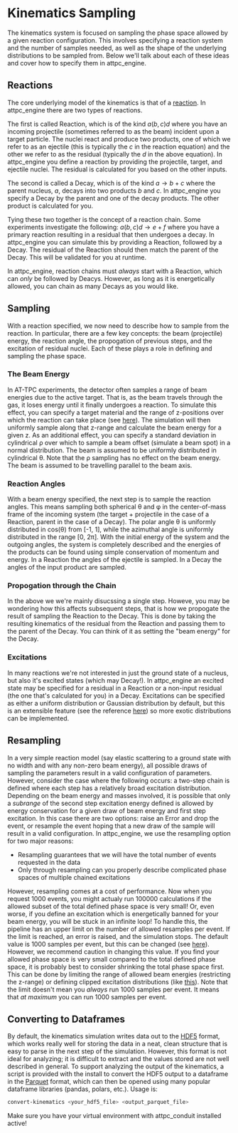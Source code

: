 # Kinematics Sampling

The kinematics system is focused on sampling the phase space allowed by a given reaction configuration. This involves specifying a reaction system and the number of samples needed, as well as the shape of the underlying distributions to be sampled from. Below we'll talk about each of these ideas and cover how to specify them in attpc_engine.

## Reactions

The core underlying model of the kinematics is that of a [reaction](../../api/kinematics/reaction.md). In attpc_engine there are two types of reactions.

The first is called Reaction, which is of the kind $a(b, c)d$ where you have an incoming projectile (sometimes referred to as the beam) incident upon a target particle. The nuclei react and produce two products, one of which we refer to as an ejectile (this is typically the $c$ in the reaction equation) and the other we refer to as the residual (typically the $d$ in the above equation). In attpc_engine you define a reaction by providing the projectile, target, and ejectile nuclei. The residual is calculated for you based on the other inputs.

The second is called a Decay, which is of the kind $a \rightarrow b+c$ where the parent nucleus, $a$, decays into two products $b$ and $c$. In attpc_engine you specify a Decay by the parent and one of the decay products. The other product is calculated for you.

Tying these two together is the concept of a reaction chain. Some experiments investigate the following: $a(b,c)d\rightarrow e+f$ where you have a primary reaction resulting in a residual that then undergoes a decay. In attpc_engine you can simulate this by providing a Reaction, followed by a Decay. The residual of the Reaction should then match the parent of the Decay. This will be validated for you at runtime.

In attpc_engine, reaction chains must *always* start with a Reaction, which can *only* be followed by Deacys. However, as long as it is energetically allowed, you can chain as many Decays as you would like.

## Sampling

With a reaction specified, we now need to describe how to sample from the reaction. In particular, there are a few key concepts: the beam (projectile) energy, the reaction angle, the propogation of previous steps, and the excitation of residual nuclei. Each of these plays a role in defining and sampling the phase space.

### The Beam Energy

In AT-TPC experiments, the detector often samples a range of beam energies due to the active target. That is, as the beam travels through the gas, it loses energy until it finally undergoes a reaction. To simulate this effect, you can specify a target material and the range of z-positions over which the reaction can take place (see [here](../../api/kinematics/pipeline.md)). The simulation will then uniformly sample along that z-range and calculate the beam energy for a given z. As an additional effect, you can specify a standard deviation in cylindrical &rho; over which to sample a beam offset (simulate a beam spot) in a normal distribution. The beam is assumed to be uniformly distributed in cylindrical &theta;. Note that the &rho; sampling has no effect on the beam energy. The beam is assumed to be travelling parallel to the beam axis.

### Reaction Angles

With a beam energy specified, the next step is to sample the reaction angles. This means sampling both spherical &theta; and &phi; in the center-of-mass frame of the incoming system (the target + projectile in the case of a Reaction, parent in the case of a Decay). The polar angle &theta; is uniformly distributed in cos(&theta;) from [-1, 1], while the azimuthal angle is uniformly distributed in the range [0, 2&pi;]. With the initial energy of the system and the outgoing angles, the system is completely described and the energies of the products can be found using simple conservation of momentum and energy. In a Reaction the angles of the ejectile is sampled. In a Decay the angles of the input product are sampled.

### Propogation through the Chain

In the above we we're mainly disucssing a single step. Howeve, you may be wondering how this affects subsequent steps, that is how we propogate the result of sampling the Reaction to the Decay. This is done by taking the resulting kinematics of the residual from the Reaction and passing them to the parent of the Decay. You can think of it as setting the "beam energy" for the Decay.

### Excitations

In many reactions we're not interested in just the ground state of a nucleus, but also it's excited states (which may Decay!). In attpc_engine an excited state may be specified for a residual in a Reaction or a non-input residual (the one that's calculated for you) in a Decay. Excitations can be specified as either a uniform distribution or Gaussian distribution by default, but this is an extensible feature (see the reference [here](../../api/kinematics/excitation.md)) so more exotic distributions can be implemented.

## Resampling

In a very simple reaction model (say elastic scattering to a ground state with no width and with any non-zero beam energy), all possible draws of sampling the parameters result in a valid configuration of parameters. However, consider the case where the following occurs: a two-step chain is defined where each step has a relatively broad excitation distribution. Depending on the beam energy and masses involved, it is possible that only a *subrange* of the second step excitation energy defined is allowed by energy conservation for a given draw of beam energy and first step excitation. In this case there are two options: raise an Error and drop the event, or resample the event hoping that a new draw of the sample will result in a valid configuration. In attpc_engine, we use the resampling option for two major reasons:

- Resampling guarantees that we will have the total number of events requested in the data
- Only through resampling can you properly describe complicated phase spaces of multiple chained excitations

However, resampling comes at a cost of performance. Now when you request 1000 events, you might actualy run 100000 calculations if the allowed subset of the total defined phase space is very small! Or, even worse, if you define an excitation which is energetically banned for your beam energy, you will be stuck in an infinite loop! To handle this, the pipeline has an upper limit on the number of allowed resamples per event. If the limit is reached, an error is raised, and the simulation stops. The default value is 1000 samples per event, but this can be changed (see [here](../../api/kinematics/pipeline.md)). However, we recommend caution in changing this value. If you find your allowed phase space is very small compared to the total defined phase space, it is probably best to consider shrinking the total phase space first. This can be done by limiting the range of allowed beam energies (restricting the z-range) or defining clipped excitation distributions (like [this](https://en.wikipedia.org/wiki/Truncated_normal_distribution)). Note that the limit doesn't mean you *always* run 1000 samples per event. It means that *at maximum* you can run 1000 samples per event.

## Converting to Dataframes

By default, the kinematics simulation writes data out to the [HDF5](https://www.hdfgroup.org/) format, which works really well for storing the data in a neat, clean structure that is easy to parse in the next step of the simulation. However, this format is not ideal for analyzing; it is difficult to extract and the values stored are not well described in general. To support analyzing the output of the kinematics, a script is provided with the install to convert the HDF5 output to a dataframe in the [Parquet](https://parquet.apache.org/) format, which can then be opened using many popular dataframe libraries (pandas, polars, etc.). Usage is:

```bash
convert-kinematics <your_hdf5_file> <output_parquet_file>
```

Make sure you have your virtual environment with attpc_conduit installed active!
